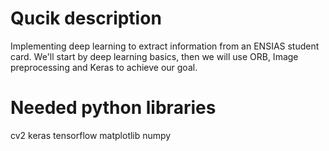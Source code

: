<h1>Qucik description</h1>

Implementing deep learning to extract information from an ENSIAS student card.
We'll start by deep learning basics, then we will use ORB, Image preprocessing and Keras to achieve our goal.

<h1>Needed python libraries</h1>

cv2
keras
tensorflow
matplotlib
numpy
